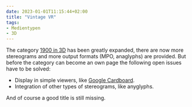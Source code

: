 ```yaml
---
date: 2023-01-01T11:15:44+02:00
title: "Vintage VR"
tags:
- Medientypen
- 3D
---
```


The category [1900 in 3D](/future/3d/) has been greatly expanded, there are now more stereograms and more output formats (MPO, anaglyphs) are provided. But before the category can become an own page the following open issues have to be solved:
* Display in simple viewers, like [Google Cardboard](https://de.wikipedia.org/wiki/Google_Cardboard).
* Integration of other types of stereograms, like anyglyphs.

And of course a good title is still missing.
